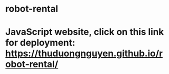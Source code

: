 # robot-rental
# JavaScript website, click on this link for deployment: https://thuduongnguyen.github.io/robot-rental/
